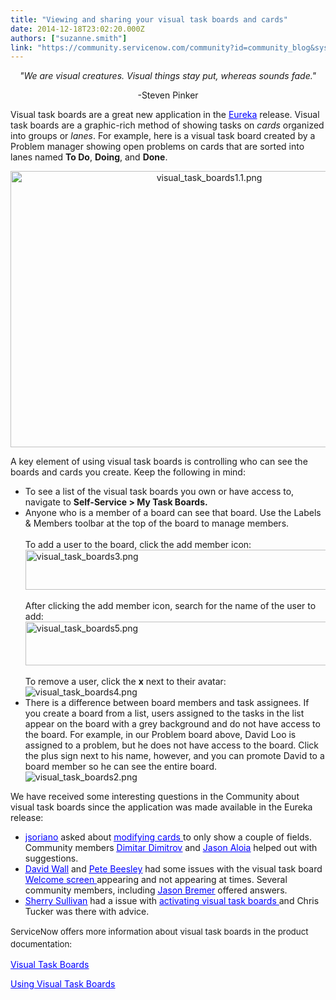 ```yaml
---
title: "Viewing and sharing your visual task boards and cards"
date: 2014-12-18T23:02:20.000Z
authors: ["suzanne.smith"]
link: "https://community.servicenow.com/community?id=community_blog&sys_id=684ea2addbd0dbc01dcaf3231f9619fb"
---
```

<p style="text-align: center;"><em>"We are visual creatures. Visual things stay put, whereas sounds fade."</em></p><p style="text-align: center;">-Steven Pinker</p><p style="text-align: center;"></p><p>Visual task boards are a great new application in the <a href="http://wiki.servicenow.com/index.php?title=Eureka_Release_Notes"><span style="color: #0000ff; text-decoration: underline;">Eureka</span></a> release. Visual task boards are a graphic-rich method of showing tasks on <em>cards</em> organized into groups or <em>lanes</em>. For example, here is a visual task board created by a Problem manager showing open problems on cards that are sorted into lanes named <strong>To Do</strong>, <strong>Doing</strong>, and <strong>Done</strong>.</p><p></p><p style="text-align: center;"><img   alt="visual_task_boards1.1.png" class="image-0 jive-image" src="1a65f7f1db9c9b048c8ef4621f961995.iix" style="height: 442px; width: 620px;"/></p><p style="text-align: left;"></p><p style="text-align: left;">A key element of using visual task boards is controlling who can see the boards and cards you create. Keep the following in mind:</p><ul><li>To see a list of the visual task boards you own or have access to, navigate to <strong>Self-Service &gt; My Task Boards.</strong></li><li style="text-align: left;">Anyone who is a member of a board can see that board. Use the Labels &amp; Members toolbar at the top of the board to manage members.<br/><br/>To add a user to the board, click the add member icon:<br/><img   alt="visual_task_boards3.png" class="jive-image image-2" src="def31d02db50d7041dcaf3231f96199c.iix" style="height: 64px; width: 620px; display: block; margin-left: auto; margin-right: auto;"/><br/>After clicking the add member icon, search for the name of the user to add:<br/><img   alt="visual_task_boards5.png" class="jive-image image-4" src="3eff444adbd09fc03eb27a9e0f96190b.iix" style="height: 70px; width: 620px; display: block; margin-left: auto; margin-right: auto;"/><br/>To remove a user, click the <strong>x</strong> next to their avatar:<br/><img   alt="visual_task_boards4.png" class="jive-image image-3" src="e8b4f00edb589304b322f4621f96191e.iix" style="height: auto; display: block; margin-left: auto; margin-right: auto;"/></li><li>There is a difference between board members and task assignees. If you create a board from a list, users assigned to the tasks in the list appear on the board with a grey background and do not have access to the board. For example, in our Problem board above, David Loo is assigned to a problem, but he does not have access to the board. Click the plus sign next to his name, however, and you can promote David to a board member so he can see the entire board.<br/><img   alt="visual_task_boards2.png" class="image-0 jive-image" src="c4d72fb9db9493041dcaf3231f961944.iix" style="height: auto; display: block; margin-left: auto; margin-right: auto;"/></li></ul><p>We have received some interesting questions in the Community about visual task boards since the application was made available in the Eureka release:</p><ul><li><span style="text-decoration: underline;"><a __default_attr="25139" __jive_macro_name="user" class="jive_macro_user jive_macro" data-orig-content="&lt;span style=&quot;color: #0000ff; text-decoration: underline;&quot; data-mce-style=&quot;color: #0000ff; text-decoration: underline;&quot;&gt;jsoriano&lt;/span&gt;" href="/community?id=community_user_profile&user=032ece25dbd41fc09c9ffb651f961943" modifiedtitle="true" title="&lt;span style=&quot;color: #0000ff; text-decoration: underline;&quot;&gt;jsoriano&lt;/span&gt;"><span style="color: #0000ff; text-decoration: underline;" data-mce-style="color: #0000ff; text-decoration: underline;">jsoriano</span></a></span> asked about <a _jive_internal="true" href="/community?id=community_question&sys_id=88409fe5dbdcdbc01dcaf3231f961923"><span style="color: #0000ff; text-decoration: underline;">modifying cards </span></a>to only show a couple of fields. Community members <span style="text-decoration: underline;"><a __default_attr="19588" __jive_macro_name="user" class="jive_macro_user jive_macro" data-orig-content="&lt;span style=&quot;color: #0000ff; text-decoration: underline;&quot; data-mce-style=&quot;color: #0000ff; text-decoration: underline;&quot;&gt;Dimitar Dimitrov&lt;/span&gt;" href="/community?id=community_user_profile&user=c0415ea5db981fc09c9ffb651f961958" modifiedtitle="true" title="&lt;span style=&quot;color: #0000ff; text-decoration: underline;&quot;&gt;Dimitar Dimitrov&lt;/span&gt;"><span style="color: #0000ff; text-decoration: underline;" data-mce-style="color: #0000ff; text-decoration: underline;">Dimitar Dimitrov</span></a></span> and <a __default_attr="32213" __jive_macro_name="user" class="jive_macro_user jive_macro" data-orig-content="&lt;span style=&quot;color: #0000ff;&quot; data-mce-style=&quot;color: #0000ff;&quot;&gt;&lt;span style=&quot;text-decoration: underline;&quot; data-mce-style=&quot;text-decoration: underline;&quot;&gt;Jason Aloia&lt;/span&gt;&lt;/span&gt;" href="/community?id=community_user_profile&user=03ce8eaddbd41fc09c9ffb651f9619cc" modifiedtitle="true" title="&lt;span style=&quot;color: #0000ff;&quot;&gt;&lt;span style=&quot;text-decoration: underline;&quot;&gt;Jason Aloia&lt;/span&gt;&lt;/span&gt;"><span style="color: #0000ff;" data-mce-style="color: #0000ff;"><span style="text-decoration: underline;" data-mce-style="text-decoration: underline;">Jason Aloia</span></span></a> helped out with suggestions.</li><li><span style="text-decoration: underline;"><a __default_attr="21795" __jive_macro_name="user" class="jive_macro_user jive_macro" data-orig-content="&lt;span style=&quot;color: #0000ff; text-decoration: underline;&quot; data-mce-style=&quot;color: #0000ff; text-decoration: underline;&quot;&gt;David Wall&lt;/span&gt;" href="/community?id=community_user_profile&user=4ad0d621db981fc09c9ffb651f961944" modifiedtitle="true" title="&lt;span style=&quot;color: #0000ff; text-decoration: underline;&quot;&gt;David Wall&lt;/span&gt;"><span style="color: #0000ff; text-decoration: underline;" data-mce-style="color: #0000ff; text-decoration: underline;">David Wall</span></a></span> and <span style="text-decoration: underline;"><a __default_attr="16824" __jive_macro_name="user" class="jive_macro_user jive_macro" data-orig-content="&lt;span style=&quot;color: #0000ff; text-decoration: underline;&quot; data-mce-style=&quot;color: #0000ff; text-decoration: underline;&quot;&gt;Pete Beesley&lt;/span&gt;" href="/community?id=community_user_profile&user=8030d6a5db581fc09c9ffb651f96190e" modifiedtitle="true" title="&lt;span style=&quot;color: #0000ff; text-decoration: underline;&quot;&gt;Pete Beesley&lt;/span&gt;"><span style="color: #0000ff; text-decoration: underline;" data-mce-style="color: #0000ff; text-decoration: underline;">Pete Beesley</span></a></span> had some issues with the visual task board <a _jive_internal="true" href="/community?id=community_question&sys_id=85330be1dbd8dbc01dcaf3231f96195c"><span style="color: #0000ff; text-decoration: underline;">Welcome screen </span></a> appearing and not appearing at times. Several community members, including <span style="text-decoration: underline;"><a __default_attr="3065" __jive_macro_name="user" class="jive_macro_user jive_macro" data-orig-content="&lt;span style=&quot;color: #0000ff; text-decoration: underline;&quot; data-mce-style=&quot;color: #0000ff; text-decoration: underline;&quot;&gt;Jason Bremer&lt;/span&gt;" href="/community?id=community_user_profile&user=b41e06e1dbd41fc09c9ffb651f961907" modifiedtitle="true" title="&lt;span style=&quot;color: #0000ff; text-decoration: underline;&quot;&gt;Jason Bremer&lt;/span&gt;"><span style="color: #0000ff; text-decoration: underline;" data-mce-style="color: #0000ff; text-decoration: underline;">Jason Bremer</span></a></span> offered answers.</li><li><span style="text-decoration: underline;"><a __default_attr="15234" __jive_macro_name="user" class="jive_macro_user jive_macro" data-orig-content="&lt;span style=&quot;color: #0000ff; text-decoration: underline;&quot; data-mce-style=&quot;color: #0000ff; text-decoration: underline;&quot;&gt;Sherry Sullivan&lt;/span&gt;" href="/community?id=community_user_profile&user=a3629e69dbd81fc09c9ffb651f96198c" modifiedtitle="true" title="&lt;span style=&quot;color: #0000ff; text-decoration: underline;&quot;&gt;Sherry Sullivan&lt;/span&gt;"><span style="color: #0000ff; text-decoration: underline;" data-mce-style="color: #0000ff; text-decoration: underline;">Sherry Sullivan</span></a></span> had a issue with <a _jive_internal="true" href="/community?id=community_question&sys_id=c2629b61db101fc01dcaf3231f961938"><span style="color: #0000ff; text-decoration: underline;">activating visual task boards </span></a>and Chris Tucker was there with advice.</li></ul><p></p><p><span style="font-size: 10pt; line-height: 1.5em;">ServiceNow offers more information about visual task boards in the product documentation:</span></p><p></p><p><a href="http://wiki.servicenow.com/index.php?title=Visual_Task_Boards" title="http://wiki.servicenow.com/index.php?title=Visual_Task_Boards"><span style="color: #0000ff; text-decoration: underline;">Visual Task Boards</span></a></p><p><a href="http://wiki.servicenow.com/index.php?title=Using_Visual_Task_Boards" title="http://wiki.servicenow.com/index.php?title=Using_Visual_Task_Boards"><span style="color: #0000ff; text-decoration: underline;">Using Visual Task Boards</span></a></p><h2></h2>